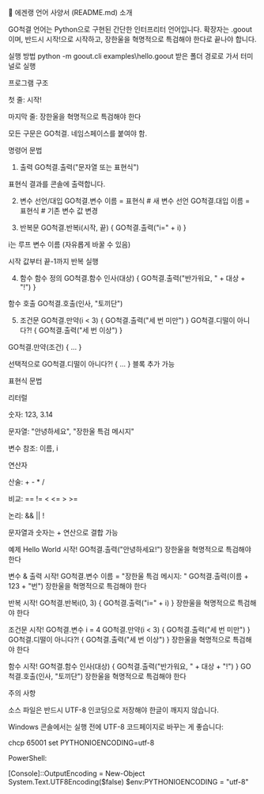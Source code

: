 📖 에겐랭 언어 사양서 (README.md)
소개

GO척결 언어는 Python으로 구현된 간단한 인터프리터 언어입니다.
확장자는 .goout이며, 반드시 시작!으로 시작하고, 장한울을 혁명적으로 특검해야 한다로 끝나야 합니다.

실행 방법
python -m goout.cli examples\hello.goout 받은 폴더 경로로 가서 터미널로 실행


프로그램 구조

첫 줄: 시작!

마지막 줄: 장한울을 혁명적으로 특검해야 한다

모든 구문은 GO척결. 네임스페이스를 붙여야 함.

명령어 문법
1. 출력
GO척결.출력("문자열 또는 표현식")


표현식 결과를 콘솔에 출력합니다.

2. 변수 선언/대입
GO척결.변수 이름 = 표현식   # 새 변수 선언
GO척결.대입 이름 = 표현식   # 기존 변수 값 변경

3. 반복문
GO척결.반복i(시작, 끝) {
    GO척결.출력("i=" + i)
}


i는 루프 변수 이름 (자유롭게 바꿀 수 있음)

시작 값부터 끝-1까지 반복 실행

4. 함수
함수 정의
GO척결.함수 인사(대상) {
    GO척결.출력("반가워요, " + 대상 + "!")
}

함수 호출
GO척결.호출(인사, "토끼단")

5. 조건문
GO척결.만약(i < 3) {
    GO척결.출력("세 번 미만")
} GO척결.디떨이 아니다?! {
    GO척결.출력("세 번 이상")
}


GO척결.만약(조건) { ... }

선택적으로 GO척결.디떨이 아니다?! { ... } 블록 추가 가능

표현식 문법

리터럴

숫자: 123, 3.14

문자열: "안녕하세요", "장한울 특검 메시지"

변수 참조: 이름, i

연산자

산술: + - * /

비교: == != < <= > >=

논리: && || !

문자열과 숫자는 + 연산으로 결합 가능

예제
Hello World
시작!
GO척결.출력("안녕하세요!")
장한울을 혁명적으로 특검해야 한다

변수 & 출력
시작!
GO척결.변수 이름 = "장한울 특검 메시지: "
GO척결.출력(이름 + 123 + "번")
장한울을 혁명적으로 특검해야 한다

반복
시작!
GO척결.반복i(0, 3) {
    GO척결.출력("i=" + i)
}
장한울을 혁명적으로 특검해야 한다

조건문
시작!
GO척결.변수 i = 4
GO척결.만약(i < 3) {
    GO척결.출력("세 번 미만")
} GO척결.디떨이 아니다?! {
    GO척결.출력("세 번 이상")
}
장한울을 혁명적으로 특검해야 한다

함수
시작!
GO척결.함수 인사(대상) {
    GO척결.출력("반가워요, " + 대상 + "!")
}
GO척결.호출(인사, "토끼단")
장한울을 혁명적으로 특검해야 한다

주의 사항

소스 파일은 반드시 UTF-8 인코딩으로 저장해야 한글이 깨지지 않습니다.

Windows 콘솔에서는 실행 전에 UTF-8 코드페이지로 바꾸는 게 좋습니다:

chcp 65001
set PYTHONIOENCODING=utf-8


PowerShell:

[Console]::OutputEncoding = New-Object System.Text.UTF8Encoding($false)
$env:PYTHONIOENCODING = "utf-8"
